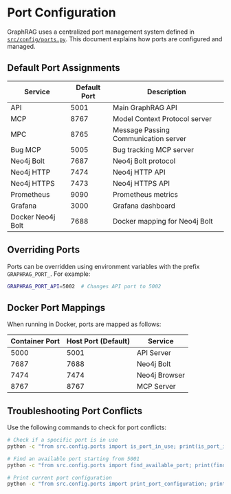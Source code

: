 # Port Configuration

GraphRAG uses a centralized port management system defined in [`src/config/ports.py`](src/config/ports.py). This document explains how ports are configured and managed.

## Default Port Assignments

| Service | Default Port | Description |
|---------|--------------|-------------|
| API | 5001 | Main GraphRAG API |
| MCP | 8767 | Model Context Protocol server |
| MPC | 8765 | Message Passing Communication server |
| Bug MCP | 5005 | Bug tracking MCP server |
| Neo4j Bolt | 7687 | Neo4j Bolt protocol |
| Neo4j HTTP | 7474 | Neo4j HTTP API |
| Neo4j HTTPS | 7473 | Neo4j HTTPS API |
| Prometheus | 9090 | Prometheus metrics |
| Grafana | 3000 | Grafana dashboard |
| Docker Neo4j Bolt | 7688 | Docker mapping for Neo4j Bolt |

## Overriding Ports

Ports can be overridden using environment variables with the prefix `GRAPHRAG_PORT_`. For example:

```bash
GRAPHRAG_PORT_API=5002  # Changes API port to 5002
```

## Docker Port Mappings

When running in Docker, ports are mapped as follows:

| Container Port | Host Port (Default) | Service |
|----------------|---------------------|---------|
| 5000 | 5001 | API Server |
| 7687 | 7688 | Neo4j Bolt |
| 7474 | 7474 | Neo4j Browser |
| 8767 | 8767 | MCP Server |

## Troubleshooting Port Conflicts

Use the following commands to check for port conflicts:

```bash
# Check if a specific port is in use
python -c "from src.config.ports import is_port_in_use; print(is_port_in_use(5001))"

# Find an available port starting from 5001
python -c "from src.config.ports import find_available_port; print(find_available_port(5001))"

# Print current port configuration
python -c "from src.config.ports import print_port_configuration; print_port_configuration()"